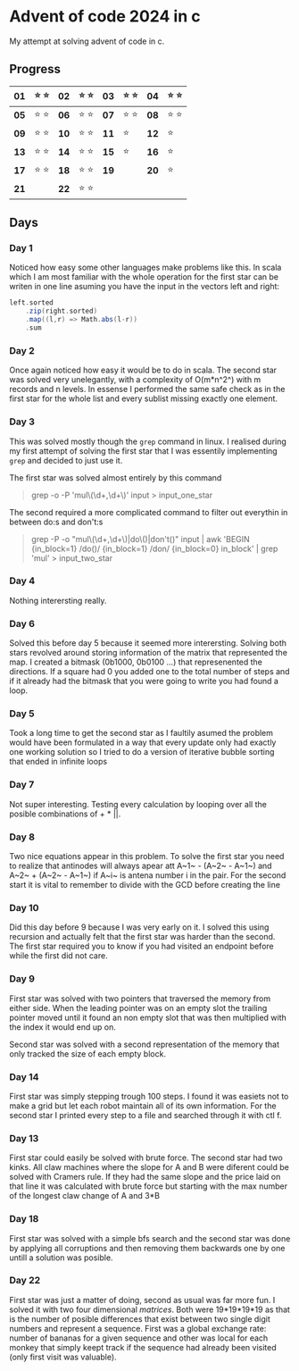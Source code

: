 # Advent of code 2024 in c
My attempt at solving advent of code in c. 

## Progress


| **01** | :star: :star: | **02** | :star: :star: | **03** | :star: :star: | **04** | :star: :star: |
| ------ | ------------- | ------ | ------------- | ------ | ------------- | ------ | ------------- |
| **05** | :star: :star: | **06** | :star: :star: | **07** | :star: :star: | **08** | :star: :star: |
| **09** | :star: :star: | **10** | :star: :star: | **11** | :star:        | **12** | :star:        |              
| **13** | :star: :star: | **14** | :star: :star: | **15** | :star:        | **16** | :star:        |
| **17** | :star: :star: | **18** | :star: :star: | **19** |               | **20** | :star:        |
| **21** |               | **22** | :star: :star: |

## Days
### Day 1
Noticed how easy some other languages make problems like this. In scala which I am most familiar with the whole operation for the first star can be writen in one line asuming you have the input in the vectors left and right:
```scala
left.sorted
    .zip(right.sorted)
    .map((l,r) => Math.abs(l-r))
    .sum
```
### Day 2
Once again noticed how easy it would be to do in scala. The second star was solved very unelegantly, with a complexity of O(m*n^2^) with m records and n levels. In essense I performed the same safe check as in the first star for the whole list and every sublist missing exactly one element.

### Day 3
This was solved mostly though the `grep` command in linux. I realised during my first attempt of solving the first star that I was essentily implementing `grep` and decided to just use it.

The first star was solved almost entirely by this command
> grep -o -P 'mul\\(\d+,\d+\\)' input > input_one_star

The second required a more complicated command to filter out everythin in between do:s and don't:s
> grep -P -o "mul\\(\d+,\d+\\)|do\\(\)|don't\(\)" input | awk 'BEGIN {in_block=1} /do\(\)/ {in_block=1} /don/ {in_block=0} in_block' | grep 'mul' > input_two_star

### Day 4
Nothing interersting really.

### Day 6
Solved this before day 5 because it seemed more interersting. Solving both stars revolved around storing information of the matrix that represented the map. I created a bitmask (0b1000, 0b0100 ...) that represenented the directions. If a square had 0 you added one  to the total number of steps and if it already had the bitmask that you were going to write you had found a loop.

### Day 5
Took a long time to get the second star as I faultily asumed the problem would have been formulated in a way that every update only had exactly one working solution so I tried to do a version of iterative bubble sorting that ended in infinite loops

### Day 7
Not super interesting. Testing every calculation by looping over all the posible combinations of + * ||. 

### Day 8
Two nice equations appear in this problem. To solve the first star you need to realize that antinodes will always apear att A~1~ - (A~2~ - A~1~) and A~2~ + (A~2~ - A~1~) if A~i~ is antena number i in the pair. For the second start it is vital to remember to divide with the GCD before creating the line

### Day 10
Did this day before 9 because I was very early on it. I solved this using recursion and actually felt that the first star was harder than the second. The first star required you to know if you had visited an endpoint before while the first did not care.

### Day 9
First star was solved with two pointers that traversed the memory from either side. When the leading pointer was on an empty slot the trailing pointer moved until it found an non empty slot that was then multiplied with the index it would end up on.

Second star was solved with a second representation of the memory that only tracked the size of each empty block.

### Day 14
First star was simply stepping trough 100 steps. I found it was easiets not to make a grid but let each robot maintain all of its own information. For the second star I printed every step to a file and searched through it with ctl f.

### Day 13
First star could easily be solved with brute force. The second star had two kinks. All claw machines where the slope for A and B were diferent could be solved with Cramers rule. If they had the same slope and the price laid on that line it was calculated with brute force but starting with the max number of the longest claw change of A and 3*B 

### Day 18
First star was solved with a simple bfs search and the second star was done by applying all corruptions and then removing them backwards one by one untill a solution was posible.

### Day 22
First star was just a matter of doing, second as usual was far more fun. I solved it with two four dimensional *matrices*. Both were 19\*19\*19\*19 as that is the number of posible differences that exist between two single digit numbers and represent a sequence. First was a global exchange rate: number of bananas for a given sequence and other was local for each monkey that simply keept track if the sequence had already been visited (only first visit was valuable).